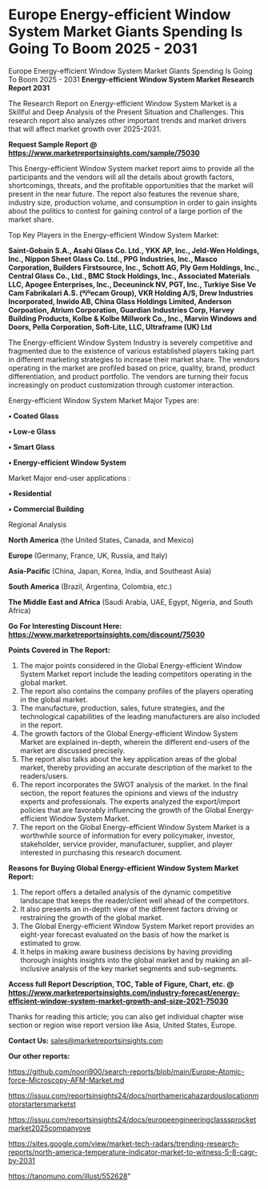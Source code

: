 # Europe Energy-efficient Window System Market Giants Spending Is Going To Boom 2025 - 2031
Europe Energy-efficient Window System Market Giants Spending Is Going To Boom 2025 - 2031
<strong>Energy-efficient Window System Market Research Report 2031</strong>

The Research Report on Energy-efficient Window System Market is a Skillful and Deep Analysis of the Present Situation and Challenges. This research report also analyzes other important trends and market drivers that will affect market growth over 2025-2031.

<strong>Request Sample Report @ <a href=https://www.marketreportsinsights.com/sample/75030>https://www.marketreportsinsights.com/sample/75030</a></strong>

This Energy-efficient Window System market report aims to provide all the participants and the vendors will all the details about growth factors, shortcomings, threats, and the profitable opportunities that the market will present in the near future. The report also features the revenue share, industry size, production volume, and consumption in order to gain insights about the politics to contest for gaining control of a large portion of the market share.

Top Key Players in the Energy-efficient Window System Market:

<strong>Saint-Gobain S.A., Asahi Glass Co. Ltd., YKK AP, Inc., Jeld-Wen Holdings, Inc., Nippon Sheet Glass Co. Ltd., PPG Industries, Inc., Masco Corporation, Builders Firstsource, Inc., Schott AG, Ply Gem Holdings, Inc., Central Glass Co., Ltd., BMC Stock Holdings, Inc., Associated Materials LLC, Apogee Enterprises, Inc., Deceuninck NV, PGT, Inc., Turkiye Sise Ve Cam Fabrikalari A.S. (ªiºecam Group), VKR Holding A/S, Drew Industries Incorporated, Inwido AB, China Glass Holdings Limited, Anderson Corpoation, Atrium Corporation, Guardian Industries Corp, Harvey Building Products, Kolbe & Kolbe Millwork Co., Inc., Marvin Windows and Doors, Pella Corporation, Soft-Lite, LLC, Ultraframe (UK) Ltd</strong>

The Energy-efficient Window System Industry is severely competitive and fragmented due to the existence of various established players taking part in different marketing strategies to increase their market share. The vendors operating in the market are profiled based on price, quality, brand, product differentiation, and product portfolio. The vendors are turning their focus increasingly on product customization through customer interaction.

Energy-efficient Window System Market Major Types are:

<strong>• Coated Glass

• Low-e Glass

• Smart Glass

• Energy-efficient Window System</strong>

Market Major end-user applications :

<strong>• Residential

• Commercial Building</strong>

Regional Analysis

</u><strong><b>North America</b></strong> (the United States, Canada, and Mexico)

<strong><b>Europe </b></strong>(Germany, France, UK, Russia, and Italy)

<strong><b>Asia-Pacific</b></strong> (China, Japan, Korea, India, and Southeast Asia)

<strong><b>South America</b></strong> (Brazil, Argentina, Colombia, etc.)

<strong><b>The Middle East and Africa</b></strong> (Saudi Arabia, UAE, Egypt, Nigeria, and South Africa)

<strong>Go For Interesting Discount Here: <a href=https://www.marketreportsinsights.com/discount/75030>https://www.marketreportsinsights.com/discount/75030</a></strong>

<strong>Points Covered in The Report:</strong>
<ol>
  <li>The major points considered in the Global Energy-efficient Window System Market report include the leading competitors operating in the global market.</li>
  <li>The report also contains the company profiles of the players operating in the global market.</li>
  <li>The manufacture, production, sales, future strategies, and the technological capabilities of the leading manufacturers are also included in the report.</li>
  <li>The growth factors of the Global Energy-efficient Window System Market are explained in-depth, wherein the different end-users of the market are discussed precisely.</li>
  <li>The report also talks about the key application areas of the global market, thereby providing an accurate description of the market to the readers/users.</li>
  <li>The report incorporates the SWOT analysis of the market. In the final section, the report features the opinions and views of the industry experts and professionals. The experts analyzed the export/import policies that are favorably influencing the growth of the Global Energy-efficient Window System Market.</li>
  <li>The report on the Global Energy-efficient Window System Market is a worthwhile source of information for every policymaker, investor, stakeholder, service provider, manufacturer, supplier, and player interested in purchasing this research document.</li>
</ol>
<strong>Reasons for Buying Global Energy-efficient Window System Market Report:</strong>

<ol>
  <li>The report offers a detailed analysis of the dynamic competitive landscape that keeps the reader/client well ahead of the competitors.</li>
  <li>It also presents an in-depth view of the different factors driving or restraining the growth of the global market.</li>
  <li>The Global Energy-efficient Window System Market report provides an eight-year forecast evaluated on the basis of how the market is estimated to grow.</li>
  <li>It helps in making aware business decisions by having providing thorough insights insights into the global market and by making an all-inclusive analysis of the key market segments and sub-segments.</li>
</ol>
<strong>Access full Report Description, TOC, Table of Figure, Chart, etc. @ <a href=https://www.marketreportsinsights.com/industry-forecast/energy-efficient-window-system-market-growth-and-size-2021-75030>https://www.marketreportsinsights.com/industry-forecast/energy-efficient-window-system-market-growth-and-size-2021-75030</a></strong>


Thanks for reading this article; you can also get individual chapter wise section or region wise report version like Asia, United States, Europe.

<strong>Contact Us:</strong>
sales@marketreportsinsights.com

<strong>Our other reports:</strong>

<a href=https://github.com/noori900/search-reports/blob/main/Europe-Atomic-force-Microscopy-AFM-Market.md>https://github.com/noori900/search-reports/blob/main/Europe-Atomic-force-Microscopy-AFM-Market.md</a>

<a href=https://issuu.com/reportsinsights24/docs/northamericahazardouslocationmotorstartersmarketst>https://issuu.com/reportsinsights24/docs/northamericahazardouslocationmotorstartersmarketst</a>

<a href=https://issuu.com/reportsinsights24/docs/europeengineeringclasssprocketmarket2025companyove>https://issuu.com/reportsinsights24/docs/europeengineeringclasssprocketmarket2025companyove</a>

<a href=https://sites.google.com/view/market-tech-radars/trending-research-reports/north-america-temperature-indicator-market-to-witness-5-8-cagr-by-2031>https://sites.google.com/view/market-tech-radars/trending-research-reports/north-america-temperature-indicator-market-to-witness-5-8-cagr-by-2031</a>

<a href=https://tanomuno.com/illust/552628>https://tanomuno.com/illust/552628</a>"
